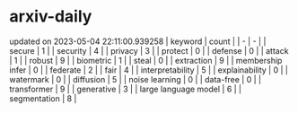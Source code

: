 # arxiv-daily
updated on 2023-05-04 22:11:00.939258
| keyword | count |
| - | - |
| secure | 1 |
| security | 4 |
| privacy | 3 |
| protect | 0 |
| defense | 0 |
| attack | 1 |
| robust | 9 |
| biometric | 1 |
| steal | 0 |
| extraction | 9 |
| membership infer | 0 |
| federate | 2 |
| fair | 4 |
| interpretability | 5 |
| explainability | 0 |
| watermark | 0 |
| diffusion | 5 |
| noise learning | 0 |
| data-free | 0 |
| transformer | 9 |
| generative | 3 |
| large language model | 6 |
| segmentation | 8 |
